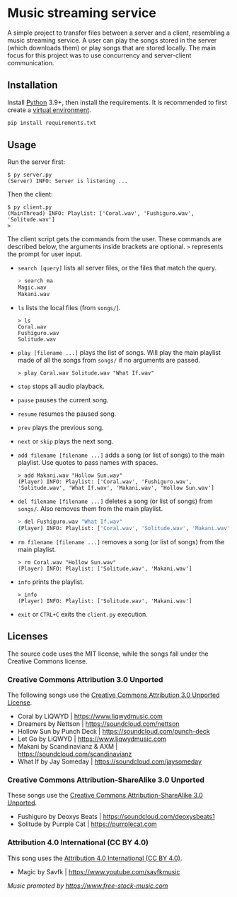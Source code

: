 # Music streaming service

A simple project to transfer files between a server and a client, resembling a music streaming service. A user can play the songs stored in the server (which downloads them) or play songs that are stored locally. The main focus for this project was to use concurrency and server-client communication.

## Installation

Install [Python](https://www.python.org) 3.9+, then install the requirements. It is recommended to first create a [virtual environment](https://docs.python.org/3/library/venv.html).

```sh
pip install requirements.txt
```

## Usage

Run the server first:

```text
$ py server.py
(Server) INFO: Server is listening ...
```

Then the client:

```text
$ py client.py
(MainThread) INFO: Playlist: ['Coral.wav', 'Fushiguro.wav', 'Solitude.wav']
> 
```

The client script gets the commands from the user. These commands are described below, the arguments inside brackets are optional. `>` represents the prompt for user input.

- `search [query]` lists all server files, or the files that match the query.

  ```sh
  > search ma
  Magic.wav
  Makani.wav
  ```

- `ls` lists the local files (from `songs/`).

  ```text
  > ls
  Coral.wav
  Fushiguro.wav
  Solitude.wav
  ```

- `play [filename ...]` plays the list of songs. Will play the main playlist made of all the songs from `songs/` if no arguments are passed.

  ```text
  > play Coral.wav Solitude.wav "What If.wav"
  ```

- `stop` stops all audio playback.
- `pause` pauses the current song.
- `resume` resumes the paused song.
- `prev` plays the previous song.
- `next` or `skip` plays the next song.

- `add filename [filename ...]` adds a song (or list of songs) to the main playlist. Use quotes to pass names with spaces.

  ```text
  > add Makani.wav "Hollow Sun.wav"
  (Player) INFO: Playlist: ['Coral.wav', 'Fushiguro.wav', 'Solitude.wav', 'What If.wav', 'Makani.wav', 'Hollow Sun.wav']
  ```

- `del filename [filename ...]` deletes a song (or list of songs) from `songs/`. Also removes them from the main playlist.

  ```sh
  > del Fushiguro.wav "What If.wav"
  (Player) INFO: Playlist: ['Coral.wav', 'Solitude.wav', 'Makani.wav', 'Hollow Sun.wav']
  ```

- `rm filename [filename ...]` removes a song (or list of songs) from the main playlist.

  ```text
  > rm Coral.wav "Hollow Sun.wav"
  (Player) INFO: Playlist: ['Solitude.wav', 'Makani.wav']
  ```

- `info` prints the playlist.

  ```text
  > info
  (Player) INFO: Playlist: ['Solitude.wav', 'Makani.wav']
  ```

- `exit` or `CTRL+C` exits the `client.py` execution.

## Licenses

The source code uses the MIT license, while the songs fall under the Creative Commons license.

### Creative Commons Attribution 3.0 Unported

The following songs use the [Creative Commons Attribution 3.0 Unported License](https://creativecommons.org/licenses/by/3.0/deed.en_US).

- Coral by LiQWYD | <https://www.liqwydmusic.com>
- Dreamers by Nettson | <https://soundcloud.com/nettson>
- Hollow Sun by Punch Deck | <https://soundcloud.com/punch-deck>
- Let Go by LiQWYD | <https://www.liqwydmusic.com>
- Makani by Scandinavianz & AXM | <https://soundcloud.com/scandinavianz>
- What If by Jay Someday | <https://soundcloud.com/jaysomeday>

### Creative Commons Attribution-ShareAlike 3.0 Unported

These songs use the [Creative Commons Attribution-ShareAlike 3.0 Unported](https://creativecommons.org/licenses/by-sa/3.0/deed.en_US).

- Fushiguro by Deoxys Beats | <https://soundcloud.com/deoxysbeats1>
- Solitude by Purrple Cat | <https://purrplecat.com>

### Attribution 4.0 International (CC BY 4.0)

This song uses the [Attribution 4.0 International (CC BY 4.0)](https://creativecommons.org/licenses/by/4.0/).

- Magic by Savfk | <https://www.youtube.com/savfkmusic>

_Music promoted by <https://www.free-stock-music.com>_
